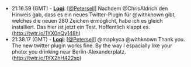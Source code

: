* <a id="21:16.59">21:16.59 (GMT)</a> - __[Loqi](https://github.com/Loqi)__: [<a href="https://twitter.com/Petersell">@Petersell</a>] Nachdem @ChrisAldrich den Hinweis gab, dass es ein neues Twitter-Plugin für @withknown gibt, welches die neuen 280 Zeichen ermöglicht, habe ich es gleich installiert. Das hier ist jetzt ein Test. Hoffentlich klappt es. (http://twtr.io/1YX0nQy148h)
* <a id="21:38.17">21:38.17 (GMT)</a> - __[Loqi](https://github.com/Loqi)__: [<a href="https://twitter.com/Petersell">@Petersell</a>] @mapkyca @withknown Thank you. The new twitter plugin works fine. By the way I espacially like your photo: you drinking near Berlin-Alexanderplatz. (http://twtr.io/1YX2hH422sp)
